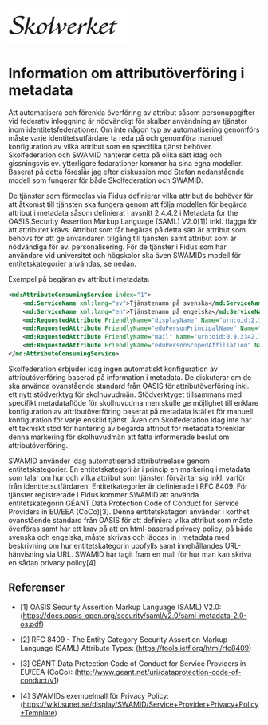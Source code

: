 ![Skolverket](media/Skolverket.png)

# Information om attributöverföring i metadata

Att automatisera och förenkla överföring av attribut såsom personuppgifter vid federativ inloggning är nödvändigt för skalbar användning av tjänster inom identitetsfederationer. Om inte någon typ av automatisering genomförs måste varje identitetsutfärdare ta reda på och genomföra manuell konfiguration av vilka attribut som en specifika tjänst behöver. Skolfederation och SWAMID hanterar detta på olika sätt idag och gissningsvis ev. ytterligare fedarationer kommer ha sina egna modeller. Baserat på detta föreslår jag efter diskussion med Stefan nedanstående modell som fungerar för både Skolfederation och SWAMID.

De tjänster som förmedlas via Fidus definierar vilka attribut de behöver för att åtkomst till tjänsten ska fungera genom att följa modellen för begärda attribut i metadata såsom definierat i avsnitt 2.4.4.2 i Metadata for the OASIS Security Assertion Markup Language (SAML) V2.0[1]) inkl. flagga för att attributet krävs. Attribut som får begäras på detta sätt är attribut som behövs för att ge användaren tillgång till tjänsten samt attribut som är nödvändiga för ev. personalisering. För de tjänster i Fidus som har användare vid universitet och högskolor ska även SWAMIDs modell för entitetskategorier användas, se nedan.

Exempel på begäran av attribut i metadata:

``` xml
<md:AttributeConsumingService index="1">
    <md:ServiceName xml:lang="sv">Tjänstenamn på svenska</md:ServiceName>
    <md:ServiceName xml:lang="en">Tjänstenamn på engelska</md:ServiceName>
    <md:RequestedAttribute FriendlyName="displayName" Name="urn:oid:2.16.840.1.113730.3.1.241" NameFormat="urn:oasis:names:tc:SAML:2.0:attrname-format:uri" isRequired="true"/>
    <md:RequestedAttribute FriendlyName="eduPersonPrincipalName" Name="urn:oid:1.3.6.1.4.1.5923.1.1.1.6" NameFormat="urn:oasis:names:tc:SAML:2.0:attrname-format:uri" isRequired="true"/>
    <md:RequestedAttribute FriendlyName="mail" Name="urn:oid:0.9.2342.19200300.100.1.3" NameFormat="urn:oasis:names:tc:SAML:2.0:attrname-format:uri" isRequired="true"/>
    <md:RequestedAttribute FriendlyName="eduPersonScopedAffiliation" Name="urn:oid:1.3.6.1.4.1.5923.1.1.1.9" NameFormat="urn:oasis:names:tc:SAML:2.0:attrname-format:uri" isRequired="true"/>
</md:AttributeConsumingService>
```

Skolfederation erbjuder idag ingen automatiskt konfiguration av attributöverföring baserad på information i metadata. De diskuterar om de ska använda ovanstående standard från OASIS för attributöverföring inkl. ett nytt stödverktyg för skolhuvudmän. Stödverktyget tillsammans med specifikt metadataflöde för skolhuvudmannen skulle ge möjlighet till enklare konfiguration av attributöverföring baserat på metadata istället för manuell konfiguration för varje enskild tjänst. Även om Skolfederation idag inte har ett tekniskt stöd för hantering av begärda attribut för metadata förenklar denna markering för skolhuvudmän att fatta informerade beslut om attributöverföring.

SWAMID använder idag automatiserad attributreelase genom entitetskategorier. En entitetskategori är i princip en markering i metadata som talar om hur och vilka attribut som tjänsten förväntar sig inkl. varför från identitetsutfärdaren. Entitetkategorier är definierade i RFC 8409. För tjänster registrerade i Fidus kommer SWAMID att använda entitetskategorin GÉANT Data Protection Code of Conduct for Service Providers in EU/EEA (CoCo)[3]. Denna entitetskategori använder i korthet ovanstående standard från OASIS för att definiera vilka attribut som måste överföras samt har ett krav på att en html-baserad privacy policy, på både svenska och engelska, måste skrivas och läggas in i metadata med beskrivning om hur entitetskategorin uppfylls samt innehållandes URL-hänvisning via URL. SWAMID har tagit fram en mall för hur man kan skriva en sådan privacy policy[4].

## Referenser

- [1] OASIS Security Assertion Markup Language (SAML) V2.0: (https://docs.oasis-open.org/security/saml/v2.0/saml-metadata-2.0-os.pdf)

- [2] RFC 8409 - The Entity Category Security Assertion Markup Language (SAML) Attribute Types: (https://tools.ietf.org/html/rfc8409)

- [3] GÉANT Data Protection Code of Conduct for Service Providers in EU/EEA (CoCo): (http://www.geant.net/uri/dataprotection-code-of-conduct/v1)

- [4] SWAMIDs exempelmall för Privacy Policy: (https://wiki.sunet.se/display/SWAMID/Service+Provider+Privacy+Policy+Template)
